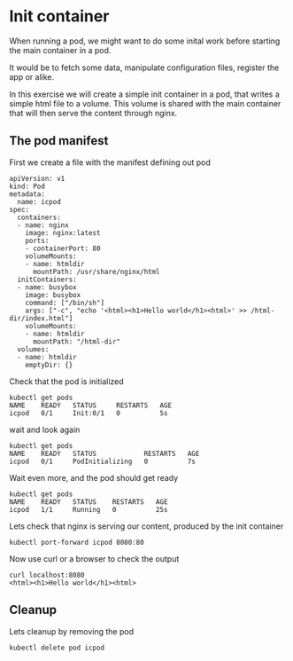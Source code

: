 # Init container

When running a pod, we might want to do some inital work before starting the main container in a pod. 

It would be to fetch some data, manipulate configuration files, register the app or alike.

In this exercise we will create a simple init container in a pod, that writes a simple html file to a volume. This volume is shared with the main container that will then serve the content through nginx.

## The pod manifest
First we create a file with the manifest defining out pod
```
apiVersion: v1
kind: Pod
metadata:
  name: icpod
spec:
  containers:
  - name: nginx
    image: nginx:latest
    ports:
    - containerPort: 80
    volumeMounts:
    - name: htmldir
      mountPath: /usr/share/nginx/html
  initContainers:
  - name: busybox
    image: busybox
    command: ["/bin/sh"]
    args: ["-c", "echo '<html><h1>Hello world</h1><html>' >> /html-dir/index.html"]
    volumeMounts:
    - name: htmldir
      mountPath: "/html-dir"
  volumes:
  - name: htmldir
    emptyDir: {}
```

Check that the pod is initialized
```
kubectl get pods
NAME    READY   STATUS     RESTARTS   AGE
icpod   0/1     Init:0/1   0          5s
```
wait and look again
```
kubectl get pods
NAME    READY   STATUS            RESTARTS   AGE
icpod   0/1     PodInitializing   0          7s
```
Wait even more, and the pod should get ready
```
kubectl get pods
NAME    READY   STATUS    RESTARTS   AGE
icpod   1/1     Running   0          25s
```

Lets check that nginx is serving our content, produced by the init container
```
kubectl port-forward icpod 8080:80
```
Now use curl or a browser to check the output
```
curl localhost:8080
<html><h1>Hello world</h1><html>
```
## Cleanup
Lets cleanup by removing the pod
```
kubectl delete pod icpod
```